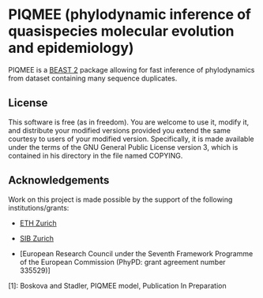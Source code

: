 PIQMEE (phylodynamic inference of quasispecies molecular evolution and epidemiology)
======

PIQMEE is a [BEAST 2](http://www.beast2.org) package allowing for fast
inference of phylodynamics from dataset containing many sequence duplicates.

License
-------

This software is free (as in freedom). You are welcome to use it, modify it,
and distribute your modified versions provided you extend the same courtesy to
users of your modified version.  Specifically, it is made available under the
terms of the GNU General Public License version 3, which is contained in his
directory in the file named COPYING.

Acknowledgements
----------------

Work on this project is made possible by the support of the following institutions/grants:

* [ETH Zurich](https://www.ethz.ch)

* [SIB Zurich](https://www.sib.swiss)

* [European Research Council under the Seventh Framework Programme of the European Commission (PhyPD: grant agreement number 335529)]

[1]: Boskova and Stadler, PIQMEE model, Publication In Preparation
